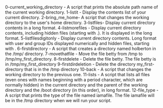 0-current_working_directory -  A script that prints the absolute path name of the current working directory.
1-listit - Display the contents list of your current directory.
2-bring_me_home- A script that changes the working directory to the user's home directory.
3-listfiles- Display current directory contents in a long format.
4-listmorefiles - Display current directory contents, including hidden files (starting with .). It is displayed in the long format.
5-listfilesdigitonly - Display current directory contents. Long format with user and group IDs displayed numerically and hidden files, starting with .
6-firstdirectory - A script that creates a directory named holberton in the /tmp/ directory.
7-movethatfile - Move the file betty from /tmp to /tmp/my_first_directory.
8-firstdelete - Delete the file betty. The file betty is in /tmp/my_first_directory
9-firstdirdeletion - Delete the directory my_first-directory that is in the /tmp directory
10-back - A script that changes the working directory to the previous one.
11-lists - A script that lists all files (even ones with names beginning with a period character, which are normally hidden) in the current directory and the parent of the working directory and the /boot directory (in this order), in long format.
12-file_type - A script that prints the type of the file named iamafile. The file iamafile will be in the /tmp directory when we will run your script.
